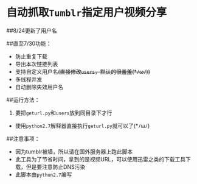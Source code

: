 # 自动抓取`Tumblr`指定用户视频分享

##8/24更新了用户名

##直至7/30功能：
* 防止重复下载
* 导出本次链接列表
* 支持自定义用户名~~(直接修改`users`，默认的很羞羞(*ﾉωﾉ))~~
* 多线程并发
* 自动删除失效用户名

##运行方法：
 1. 要把`geturl.py`和`users`放到同目录下才行
 * 使用`python2.7`解释器直接执行`geturl.py`就可以了(*ﾉωﾉ)

##注意事项：
 * 因为tumblr被墙，所以请在国外服务器上跑此脚本
 * 此工具为了节省时间，拿到的是视频URL，可以使用迅雷之类的下载工具下载，但是要注意防止DNS污染
 * 此脚本由`python2.7`编写
